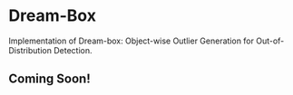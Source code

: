 # Dream-Box
Implementation of Dream-box: Object-wise Outlier Generation for Out-of-Distribution Detection.

## Coming Soon!
